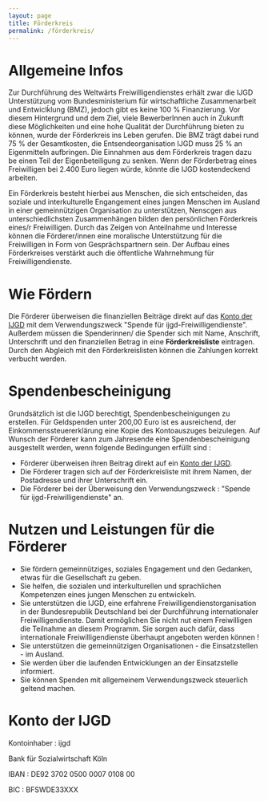 ```yaml
---
layout: page
title: Förderkreis
permalink: /förderkreis/
---
```

# Allgemeine Infos
Zur Durchführung des Weltwärts Freiwilligendienstes erhält zwar die IJGD Unterstützung vom Bundesministerium für wirtschaftliche Zusammenarbeit und Entwiclḱlung (BMZ), jedoch gibt es keine 100 % Finanzierung. Vor diesem Hintergrund und dem Ziel, viele BewerberInnen auch in Zukunft diese Möglichkeiten und eine hohe Qualität der Durchführung bieten zu können, wurde der Förderkreis ins Leben gerufen.
Die BMZ trägt dabei rund 75 % der Gesamtkosten, die Entsendeorganisation IJGD muss 25 % an Eigenmitteln aufbringen. Die Einnahmen aus dem Förderkreis tragen dazu be einen Teil der Eigenbeteiligung zu senken. Wenn der Förderbetrag eines Freiwilligen bei 2.400 Euro liegen würde, könnte die IJGD kostendeckend arbeiten.

Ein Förderkreis besteht hierbei aus Menschen, die sich entscheiden, das soziale und interkulturelle Engangement eines jungen Menschen im Ausland in einer gemeinnützigen Organisation zu unterstützen, Nenscgen aus unterschiedlichsten Zusammenhängen bilden den persönlichen Förderkreis eines/r Freiwilligen. Durch das Zeigen von Anteilnahme und Interesse können die Förderer/innen eine moralische Unterstützung für die Freiwilligen in Form von Gesprächspartnern sein. Der Aufbau eines Förderkreises verstärkt auch die öffentliche Wahrnehmung für Freiwilligendienste.

# Wie Fördern
Die Förderer überweisen die finanziellen Beiträge direkt auf das [Konto der IJGD](#konto-der-ijgd) mit dem Verwendungszweck "Spende für ijgd-Freiwilligendienste". Außerdem müssen die Spenderinnen/ die Spender sich mit Name, Anschrift, Unterschrift und den finanziellen Betrag in eine **Förderkreisliste** eintragen. Durch den Abgleich mit den Förderkreislisten können die Zahlungen korrekt verbucht werden.

# Spendenbescheinigung
Grundsätzlich ist die IJGD berechtigt, Spendenbescheinigungen zu erstellen. Für Geldspenden unter 200,00 Euro ist es ausreichend, der Einkommenssteuererklärung eine Kopie des Kontoauszuges beizulegen. Auf Wunsch der Förderer kann zum Jahresende eine Spendenbescheinigung ausgestellt werden, wenn folgende Bedingungen erfüllt sind :

* Förderer überweisen ihren Beitrag direkt auf ein [Konto der IJGD](#konto-der-ijgd).
* Die Förderer tragen sich auf der Förderkreisliste mit ihrem Namen, der Postadresse und ihrer Unterschrift ein.
* Die Förderer bei der Überweisung den Verwendungszweck : "Spende für ijgd-Freiwilligendienste" an.

# Nutzen und Leistungen für die Förderer

* Sie fördern gemeinnütziges, soziales Engagement und den Gedanken, etwas für die Gesellschaft zu geben.
* Sie helfen, die sozialen und interkulturellen und sprachlichen Kompetenzen eines jungen Menschen zu entwickeln.
* Sie unterstützen die IJGD, eine erfahrene Freiwilligendienstorganisation in der Bundesrepublik Deutschland bei der Durchführung internationaler Freiwilligendienste. Damit ermöglichen Sie nicht nut einem Freiwilligen die Teilnahme an diesem Programm. Sie sorgen auch dafür, dass internationale Freiwilligendienste überhaupt angeboten werden können !
* Sie unterstützen die gemeinnützigen Organisationen - die Einsatzstellen - im Ausland.
* Sie werden über die laufenden Entwicklungen an der Einsatzstelle informiert.
* Sie können Spenden mit allgemeinem Verwendungszweck steuerlich geltend machen.

# Konto der IJGD
Kontoinhaber : ijgd 

Bank für Sozialwirtschaft Köln

IBAN : DE92 3702 0500 0007 0108 00

BIC : BFSWDE33XXX
